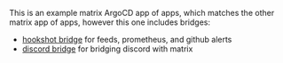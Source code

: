 This is an example matrix ArgoCD app of apps, which matches the other matrix app of apps, however this one includes bridges:

- [hookshot bridge](https://matrix-org.github.io/matrix-hookshot/latest/metrics.html) for feeds, prometheus, and github alerts
- [discord bridge](https://docs.mau.fi/bridges/general/docker-setup.html?bridge=discord) for bridging discord with matrix
